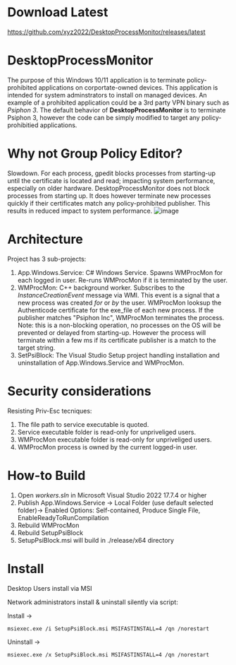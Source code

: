# Download Latest

https://github.com/xyz2022/DesktopProcessMonitor/releases/latest

# DesktopProcessMonitor
The purpose of this Windows 10/11 application is to terminate policy-prohibited applications on corportate-owned devices. This application is intended for system adminstrators to install on managed devices. An example of a prohibited application could be a 3rd party VPN binary such as _Psiphon 3_. The default behavior of **DesktopProcessMonitor** is to terminate Psiphon 3, however the code can be simply modified to target any policy-prohibitied applications.

# Why not Group Policy Editor?

Slowdown. For each process, gpedit blocks processes from starting-up until the certificate is located and read; impacting system performance, especially on older hardware. 
DesktopProcessMonitor does not block processes from starting up. It does however terminate new processes quickly if their certificates match any policy-prohibited publisher. This results in reduced impact to system performance.
![image](https://github.com/xyz2022/DesktopProcessMonitor/assets/91395091/d90723cf-b489-490a-9daa-77ee7e76da04)


# Architecture

Project has 3 sub-projects:
1. App.Windows.Service: C# Windows Service. Spawns WMProcMon for each logged in user. Re-runs WMProcMon if it is terminated by the user. 
2. WMProcMon: C++ background worker. Subscribes to the _InstanceCreationEvent_ message via WMI. This event is a signal that a new process was created _for_ or _by_ the user. 
    WMProcMon looksup the Authenticode certificate for the exe_file of each new process. If the publisher matches "Psiphon Inc", WMProcMon terminates the process. 
    Note: this is a non-blocking operation, no processes on the OS will be prevented or delayed from starting-up. However the process will terminate within a few ms if its certificate publisher is a match to the target string. 
3. SetPsiBlock: The Visual Studio Setup project handling installation and uninstallation of App.Windows.Service and WMProcMon.

# Security considerations

Resisting Priv-Esc tecniques:
1. The file path to service executable is quoted.
2. Service executable folder is read-only for unpriveliged users.
3. WMProcMon executable folder is read-only for unpriveliged users.
4. WMProcMon process is owned by the current logged-in user.

# How-to Build 

1. Open _workers.sln_ in Microsoft Visual Studio 2022 17.7.4 or higher
3. Publish App.Windows.Service  -> Local Folder (use default selected folder)-> Enabled Options: Self-contained, Produce Single File, EnableReadyToRunCompilation
4. Rebuild WMProcMon
5. Rebuild SetupPsiBlock
6. SetupPsiBlock.msi will build in ./release/x64 directory

# Install
Desktop Users install via MSI

Network administrators install & uninstall silently via script:

Install ->   
    
    msiexec.exe /i SetupPsiBlock.msi MSIFASTINSTALL=4 /qn /norestart

Uninstall ->

    msiexec.exe /x SetupPsiBlock.msi MSIFASTINSTALL=4 /qn /norestart
    
